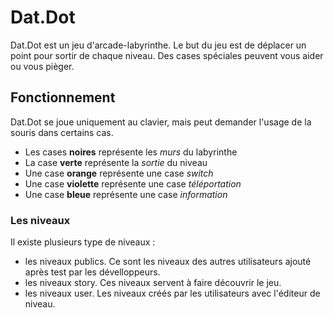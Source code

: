 ﻿Dat.Dot
=======

Dat.Dot est un jeu d'arcade-labyrinthe. Le but du jeu est de déplacer un point pour sortir de chaque niveau. Des cases spéciales peuvent vous aider ou vous pièger.

Fonctionnement
----------------

Dat.Dot se joue uniquement au clavier, mais peut demander l'usage de la souris dans certains cas.

* Les cases **noires** représente les _murs_ du labyrinthe
* La case **verte** représente la _sortie_ du niveau
* Une case **orange** représente une case _switch_
* Une case **violette** représente une case _téléportation_
* Une case **bleue** représente une case _information_

### Les niveaux

Il existe plusieurs type de niveaux :

* les niveaux publics. Ce sont les niveaux des autres utilisateurs ajouté après test par les dévelloppeurs.
* les niveaux story. Ces niveaux servent à faire découvrir le jeu.
* les niveaux user. Les niveaux créés par les utilisateurs avec l'éditeur de niveau.